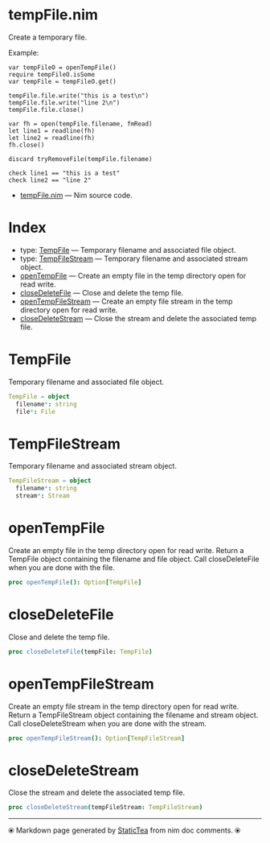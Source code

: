 # tempFile.nim

Create a temporary file.

Example:
~~~
var tempFileO = openTempFile()
require tempFileO.isSome
var tempFile = tempFileO.get()

tempFile.file.write("this is a test\n")
tempFile.file.write("line 2\n")
tempFile.file.close()

var fh = open(tempFile.filename, fmRead)
let line1 = readline(fh)
let line2 = readline(fh)
fh.close()

discard tryRemoveFile(tempFile.filename)

check line1 == "this is a test"
check line2 == "line 2"
~~~

* [tempFile.nim](../src/tempFile.nim) &mdash; Nim source code.
# Index

* type: [TempFile](#tempfile) &mdash; Temporary filename and associated file object.
* type: [TempFileStream](#tempfilestream) &mdash; Temporary filename and associated stream object.
* [openTempFile](#opentempfile) &mdash; Create an empty file in the temp directory open for read write.
* [closeDeleteFile](#closedeletefile) &mdash; Close and delete the temp file.
* [openTempFileStream](#opentempfilestream) &mdash; Create an empty file stream in the temp directory open for read write.
* [closeDeleteStream](#closedeletestream) &mdash; Close the stream and delete the associated temp file.

# TempFile

Temporary filename and associated file object.

```nim
TempFile = object
  filename*: string
  file*: File

```

# TempFileStream

Temporary filename and associated stream object.

```nim
TempFileStream = object
  filename*: string
  stream*: Stream

```

# openTempFile

Create an empty file in the temp directory open for read write. Return a TempFile object containing the filename and file object.  Call closeDeleteFile when you are done with the file.

```nim
proc openTempFile(): Option[TempFile]
```

# closeDeleteFile

Close and delete the temp file.

```nim
proc closeDeleteFile(tempFile: TempFile)
```

# openTempFileStream

Create an empty file stream in the temp directory open for read write. Return a TempFileStream object containing the filename and stream object.  Call closeDeleteStream when you are done with the stream.

```nim
proc openTempFileStream(): Option[TempFileStream]
```

# closeDeleteStream

Close the stream and delete the associated temp file.

```nim
proc closeDeleteStream(tempFileStream: TempFileStream)
```


---
⦿ Markdown page generated by [StaticTea](https://github.com/flenniken/statictea/) from nim doc comments. ⦿
